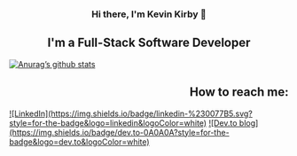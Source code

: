 <h3 align="center"> Hi there, I'm Kevin Kirby 👋</h3>

<h2 align="center"> I'm a Full-Stack Software Developer </h2>

[![Anurag’s github stats](https://github-readme-stats.vercel.app/api?username=kkirby16&bg_color=ANGLE,ORANGE,PURPLE)](https://github.com/kkirby16)

<!--
**kkirby16/kkirby16** is a ✨ _special_ ✨ repository because its `README.md` (this file) appears on your GitHub profile.

Here are some ideas to get you started:

- 🔭 I’m currently working on ...
- 🌱 I’m currently learning ...
- 👯 I’m looking to collaborate on ...
- 🤔 I’m looking for help with ...
- 💬 Ask me about ...
- 📫 How to reach me: ...
- 😄 Pronouns: ...
- ⚡ Fun fact: ...
-->

<h2 align="right"> How to reach me: </h2>
<a href="https://www.linkedin.com/in/kevinpkirby/"> ![LinkedIn](https://img.shields.io/badge/linkedin-%230077B5.svg?style=for-the-badge&logo=linkedin&logoColor=white)</a>
<a href="https://dev.to/kkirby16"> ![Dev.to blog](https://img.shields.io/badge/dev.to-0A0A0A?style=for-the-badge&logo=dev.to&logoColor=white)</a>
  
 


